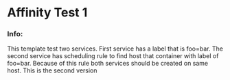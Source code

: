 # Affinity Test 1


### Info:

  This template test two services.  First service has a label that is foo=bar.  The second service has scheduling rule to find host that container with label of foo=bar.  Because of this rule both services should be created on same host.  This is the second version